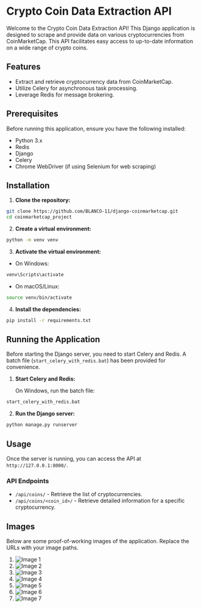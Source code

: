 # Crypto Coin Data Extraction API

Welcome to the Crypto Coin Data Extraction API! This Django application is designed to scrape and provide data on various cryptocurrencies from CoinMarketCap. This API facilitates easy access to up-to-date information on a wide range of crypto coins.

## Features

- Extract and retrieve cryptocurrency data from CoinMarketCap.
- Utilize Celery for asynchronous task processing.
- Leverage Redis for message brokering.

## Prerequisites

Before running this application, ensure you have the following installed:

- Python 3.x
- Redis
- Django
- Celery
- Chrome WebDriver (if using Selenium for web scraping)

## Installation

1. **Clone the repository:**

```bash
git clone https://github.com/BLANCO-11/django-coinmarketcap.git
cd coinmarketcap_project
```

2. **Create a virtual environment:**

```bash
python -m venv venv
```

3. **Activate the virtual environment:**

- On Windows:

```bash
venv\Scripts\activate
```

- On macOS/Linux:

```bash
source venv/bin/activate
```

4. **Install the dependencies:**

```bash
pip install -r requirements.txt
```

## Running the Application

Before starting the Django server, you need to start Celery and Redis. A batch file (`start_celery_with_redis.bat`) has been provided for convenience.

1. **Start Celery and Redis:**

   On Windows, run the batch file:

```bash
start_celery_with_redis.bat
```

2. **Run the Django server:**

```bash
python manage.py runserver
```

## Usage

Once the server is running, you can access the API at `http://127.0.0.1:8000/`.

### API Endpoints

- `/api/coins/` - Retrieve the list of cryptocurrencies.
- `/api/coins/<coin_id>/` - Retrieve detailed information for a specific cryptocurrency.

## Images

Below are some proof-of-working images of the application. Replace the URLs with your image paths.

1. ![Image 1](https://imgur.com/A1VdVdo)
2. ![Image 2](https://imgur.com/uih8Sze)
3. ![Image 3](https://imgur.com/U6T5q76)
4. ![Image 4](https://imgur.com/v78lYqK)
5. ![Image 5](https://imgur.com/C4J53Id)
6. ![Image 6](https://imgur.com/S1oVq1L)
7. ![Image 7](https://imgur.com/oWTHKDK)

